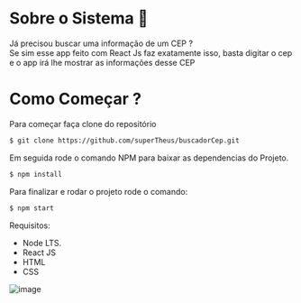 # Sobre o Sistema :space_invader:

Já precisou buscar uma informação de um CEP ?
<br>
Se sim esse app feito com React Js faz exatamente isso, basta digitar o cep e o app irá lhe mostrar as informações desse CEP


# Como Começar ?

Para começar faça clone do repositório

```sh
$ git clone https://github.com/superTheus/buscadorCep.git
```

Em seguida rode o comando NPM para baixar as dependencias do Projeto.

```sh
$ npm install
```

Para finalizar e rodar o projeto rode o comando:
 
```sh
$ npm start
```

Requisitos: 

 * Node LTS.
 * React JS
 * HTML
 * CSS

![image](https://user-images.githubusercontent.com/61026447/157321469-61f007c3-030b-460d-9993-3783881f4587.png)

 
